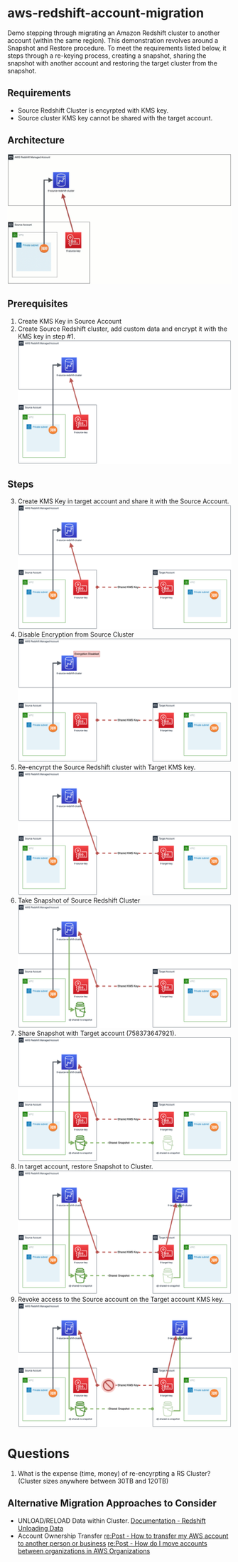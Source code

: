 # aws-redshift-account-migration
Demo stepping through migrating an Amazon Redshift cluster to another account (within the same region).  This demonstration revolves around a Snapshot and Restore procedure.  To meet the requirements listed below, it steps through a re-keying process, creating a snapshot, sharing the snapshot with another account and restoring the target cluster from the snapshot.

## Requirements
 * Source Redshift Cluster is encyrpted with KMS key.
 * Source cluster KMS key cannot be shared with the target account.

## Architecture
![alt text](https://github.com/gravelgrinder/aws-redshift-account-migration/blob/main/images/architecture-steps.gif?raw=true)

## Prerequisites
1. Create KMS Key in Source Account
2. Create Source Redshift cluster, add custom data and encrypt it with the KMS key in step #1. ![alt text](https://github.com/gravelgrinder/aws-redshift-account-migration/blob/main/images/01-architecture-diagram.png?raw=true)

## Steps
3. Create KMS Key in target account and share it with the Source Account. ![alt text](https://github.com/gravelgrinder/aws-redshift-account-migration/blob/main/images/02-architecture-diagram.png?raw=true)
4. Disable Encryption from Source Cluster ![alt text](https://github.com/gravelgrinder/aws-redshift-account-migration/blob/main/images/03-architecture-diagram.png?raw=true)
5. Re-encyrpt the Source Redshift cluster with Target KMS key. ![alt text](https://github.com/gravelgrinder/aws-redshift-account-migration/blob/main/images/04-architecture-diagram.png?raw=true)
6. Take Snapshot of Source Redshift Cluster ![alt text](https://github.com/gravelgrinder/aws-redshift-account-migration/blob/main/images/05-architecture-diagram.png?raw=true)
7. Share Snapshot with Target account (758373647921). ![alt text](https://github.com/gravelgrinder/aws-redshift-account-migration/blob/main/images/06-architecture-diagram.png?raw=true)
8. In target account, restore Snapshot to Cluster. ![alt text](https://github.com/gravelgrinder/aws-redshift-account-migration/blob/main/images/07-architecture-diagram.png?raw=true)
9. Revoke access to the Source account on the Target account KMS key. ![alt text](https://github.com/gravelgrinder/aws-redshift-account-migration/blob/main/images/08-architecture-diagram.png?raw=true)


# Questions
1. What is the expense (time, money) of re-encyrpting a RS Cluster?  (Cluster sizes anywhere between 30TB and 120TB)

## Alternative Migration Approaches to Consider
 * UNLOAD/RELOAD Data within Cluster. [Documentation - Redshift Unloading Data](https://docs.aws.amazon.com/redshift/latest/dg/c_unloading_data.html)
 * Account Ownership Transfer [re:Post - How to transfer my AWS account to another person or business](https://repost.aws/knowledge-center/transfer-aws-account) [re:Post - How do I move accounts between organizations in AWS Organizations](https://repost.aws/knowledge-center/organizations-move-accounts)